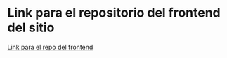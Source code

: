 # Link para el repositorio del frontend del sitio

[Link para el repo del frontend](https://github.com/dinotomassini/sive-front.git)